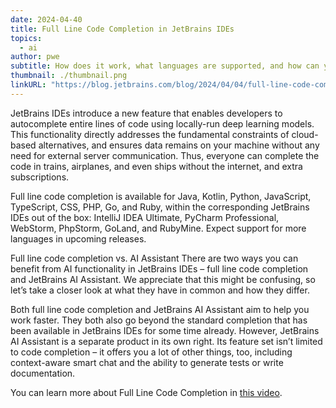```yaml
---
date: 2024-04-40
title: Full Line Code Completion in JetBrains IDEs
topics:
  - ai
author: pwe
subtitle: How does it work, what languages are supported, and how can you get started?
thumbnail: ./thumbnail.png
linkURL: "https://blog.jetbrains.com/blog/2024/04/04/full-line-code-completion-in-jetbrains-ides-all-you-need-to-know/"
---
```


JetBrains IDEs introduce a new feature that enables developers to autocomplete entire lines of code using locally-run deep learning models. This functionality directly addresses the fundamental constraints of cloud-based alternatives, and ensures data remains on your machine without any need for external server communication. Thus, everyone can complete the code in trains, airplanes, and even ships without the internet, and extra subscriptions.

Full line code completion is available for Java, Kotlin, Python, JavaScript, TypeScript, CSS, PHP, Go, and Ruby, within the corresponding JetBrains IDEs out of the box: IntelliJ IDEA Ultimate, PyCharm Professional, WebStorm, PhpStorm, GoLand, and RubyMine. Expect support for more languages in upcoming releases.

Full line code completion vs. AI Assistant
There are two ways you can benefit from AI functionality in JetBrains IDEs – full line code completion and JetBrains AI Assistant. We appreciate that this might be confusing, so let’s take a closer look at what they have in common and how they differ.

Both full line code completion and JetBrains AI Assistant aim to help you work faster. They both also go beyond the standard completion that has been available in JetBrains IDEs for some time already. However, JetBrains AI Assistant is a separate product in its own right. Its feature set isn’t limited to code completion – it offers you a lot of other things, too, including context-aware smart chat and the ability to generate tests or write documentation.

You can learn more about Full Line Code Completion in [this video](https://youtu.be/DLBiJ5kYUFg).
